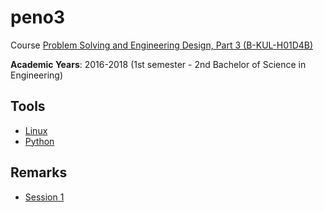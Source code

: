 # peno3

Course [Problem Solving and Engineering Design, Part 3 (B-KUL-H01D4B)](https://onderwijsaanbod.kuleuven.be/syllabi/n/H01D4BN.htm#activetab=doelstellingen_idm698160)

**Academic Years**: 2016-2018 (1st semester - 2nd Bachelor of Science in Engineering)

## Tools
* [Linux](tools/Linux.md)
* [Python](tools/Python.md)

## Remarks
* [Session 1](2017-2018/assignment1/Remarks.md)
